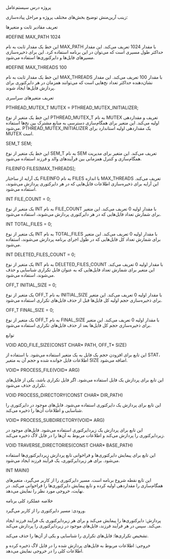 ﻿پروژه درس سیستم‌عامل 

زینب آرین‌منش
توضیح بخش‌های مختلف پروژه و مراحل پیاده‌سازی:

تعریف مقادیر ثابت و متغیرها

#DEFINE MAX\_PATH 1024

این خط یک مقدار ثابت به نام MAX\_PATH با مقدار 1024 تعریف می‌کند. این مقدار حداکثر طول مسیری است که می‌توان در این برنامه استفاده کرد. این برای ذخیره‌سازی مسیرهای فایل‌ها و دایرکتوری‌ها استفاده می‌شود.

#DEFINE MAX\_THREADS 100

این خط یک مقدار ثابت به نام MAX\_THREADS با مقدار 100 تعریف می‌کند. این مقدار نشان‌دهنده حداکثر تعداد نخ‌هایی است که می‌توانند همزمان در هر دایرکتوری برای پردازش فایل‌ها ایجاد شوند.

تعریف متغیرهای سراسری

PTHREAD\_MUTEX\_T MUTEX = PTHREAD\_MUTEX\_INITIALIZER;

این خط یک متغیر از نوع PTHREAD\_MUTEX\_T به نام MUTEX تعریف و مقداردهی اولیه می‌کند. این متغیر برای همگام‌سازی دسترسی به منابع مشترک بین نخ‌ها استفاده می‌شود. PTHREAD\_MUTEX\_INITIALIZER یک مقداردهی اولیه استاندارد برای MUTEX است.

SEM\_T SEM;

این خط یک متغیر از نوع SEM\_T به نام SEM تعریف می‌کند. این متغیر برای مدیریت همگام‌سازی و کنترل همزمانی بین فرآیندهای والد و فرزند استفاده می‌شود.

FILEINFO FILES[MAX\_THREADS];

یک آرایه از ساختار FILEINFO به نام FILES با اندازه MAX\_THREADS تعریف می‌کند. این آرایه برای ذخیره‌سازی اطلاعات فایل‌هایی که در هر دایرکتوری پردازش می‌شوند، استفاده می‌شود.



INT FILE\_COUNT = 0;

یک متغیر از نوع INT به نام FILE\_COUNT با مقدار اولیه 0 تعریف می‌کند. این متغیر برای شمارش تعداد فایل‌هایی که در هر دایرکتوری پردازش می‌شوند، استفاده می‌شود.

INT TOTAL\_FILES = 0;

یک متغیر از نوع INT به نام TOTAL\_FILES با مقدار اولیه 0 تعریف می‌کند. این متغیر برای شمارش تعداد کل فایل‌هایی که در طول اجرای برنامه پردازش می‌شوند، استفاده می‌شود.

INT DELETED\_FILES\_COUNT = 0;

یک متغیر از نوع INT به نام DELETED\_FILES\_COUNT با مقدار اولیه 0 تعریف می‌کند. این متغیر برای شمارش تعداد فایل‌هایی که به عنوان فایل تکراری شناسایی و حذف می‌شوند، استفاده می‌شود.

OFF\_T INITIAL\_SIZE = 0;

یک متغیر از نوع OFF\_T به نام INITIAL\_SIZE با مقدار اولیه 0 تعریف می‌کند. این متغیر برای ذخیره‌سازی حجم اولیه کل فایل‌ها قبل از حذف فایل‌های تکراری استفاده می‌شود.

OFF\_T FINAL\_SIZE = 0;

یک متغیر از نوع OFF\_T به نام FINAL\_SIZE با مقدار اولیه 0 تعریف می‌کند. این متغیر برای ذخیره‌سازی حجم کل فایل‌ها بعد از حذف فایل‌های تکراری استفاده می‌شود.

توابع

VOID ADD\_FILE\_SIZE(CONST CHAR\* PATH, OFF\_T\* SIZE)

این تابع برای افزودن حجم یک فایل به یک متغیر استفاده می‌شود. با استفاده از STAT، اطلاعات فایل خوانده شده و حجم آن به متغیر SIZE اضافه می‌شود.

VOID\* PROCESS\_FILE(VOID\* ARG)

این تابع برای پردازش یک فایل استفاده می‌شود. اگر فایل تکراری باشد، یکی از فایل‌های تکراری حذف می‌شود.



VOID PROCESS\_DIRECTORY(CONST CHAR\* DIR\_PATH)

این تابع برای پردازش یک دایرکتوری استفاده می‌شود. فایل‌های موجود در دایرکتوری را شناسایی و اطلاعات آن‌ها را ذخیره می‌کند.

VOID\* PROCESS\_SUBDIRECTORY(VOID\* ARG)

این تابع برای پردازش یک زیردایرکتوری استفاده می‌شود. فایل‌های موجود در زیردایرکتوری را پردازش می‌کند و اطلاعات مربوط به آن‌ها را در فایل لاگ ذخیره می‌کند.

VOID TRAVERSE\_DIRECTORIES(CONST CHAR\* BASE\_PATH)

این تابع برای پیمایش دایرکتوری‌ها و فراخوانی تابع پردازش زیردایرکتوری‌ها استفاده می‌شود. برای هر زیردایرکتوری، یک فرآیند فرزند ایجاد می‌شود.

INT MAIN()

این تابع نقطه شروع برنامه است. مسیر دایرکتوری را از کاربر می‌گیرد، متغیرهای همگام‌سازی را مقداردهی اولیه کرده و تابع پیمایش دایرکتوری‌ها را فراخوانی می‌کند. در نهایت، خروجی مورد نظر را نمایش می‌دهد.

خلاصه عملکرد کلی برنامه

ورودی: مسیر دایرکتوری را از کاربر می‌گیرد.

پردازش: دایرکتوری‌ها را پیمایش می‌کند و برای هر زیردایرکتوری یک فرآیند فرزند ایجاد می‌کند. سپس در هر فرآیند فرزند، فایل‌های موجود در زیردایرکتوری را پردازش می‌کند.

تشخیص تکراری‌ها: فایل‌های تکراری را شناسایی و یکی از آن‌ها را حذف می‌کند.

خروجی: اطلاعات مربوط به فایل‌های پردازش شده را در فایل لاگ ذخیره کرده و اطلاعات کلی را در خروجی نمایش می‌دهد.
